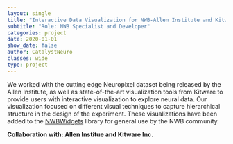 ```yaml
---
layout: single
title: "Interactive Data Visualization for NWB-Allen Institute and Kitware Inc."
subtitle: "Role: NWB Specialist and Developer"
categories: project
date: 2020-01-01
show_date: false
author: CatalystNeuro
classes: wide
type: project
---
```


We worked with the cutting edge Neuropixel dataset being released by the Allen Institute, as well as state-of-the-art visualization tools from Kitware to provide users with interactive visualization to explore neural data. Our visualization focused on different visual techniques to capture hierarchical structure in the design of the experiment. These visualizations have been added to the [NWBWidgets](https://github.com/NeurodataWithoutBorders/nwbwidgets) library for general use by the NWB community.

<strong>Collaboration with: Allen Institue and Kitware Inc.<strong>